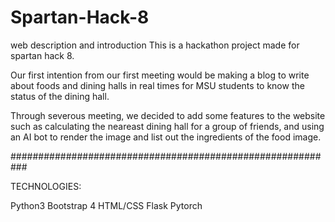 # Spartan-Hack-8
web description and introduction
This is a hackathon project made for spartan hack 8.

Our first intention from our first meeting would be making a blog to write about foods and dining halls in real times for MSU students to know the status of the dining hall. 

Through severous meeting, we decided to add some features to the website such as calculating the neareast dining hall for a group of friends, and using an AI bot to render the image and list out the ingredients of the food image. 

###########################################################


TECHNOLOGIES:


Python3
Bootstrap 4
HTML/CSS
Flask
Pytorch

